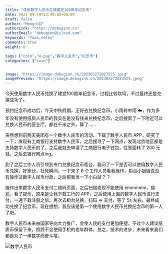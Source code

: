 ```yaml
---
title: "使用数字人民币兑换建党100周年纪念币"
date: 2021-09-19T13:48:00+08:00
draft: false
author: "Meng小羽"
authorLink: "https://debuginn.cn"
authorEmail: "debuginn@icloud.com"
keywords: "faas,notes"
comments: true
weight: 0

tags: ["coin","e-pay","数字人民币","纪念币"]
categories: ["coin"]


image: "https://image.debuginn.cn/202302272023525.jpeg"
imagePreview: "https://image.debuginn.cn/202302272023525.jpeg"
---
```


今天使用数字人民币兑换了建党100周年纪念币，过程比较坎坷，不过最终还是兑换成功了。

预约纪念币成功后，今天中秋假期，正好去兑换纪念币，小雨转中雨 ☁️，作为多年没有使用纸质人民币的我实在是没有钱来兑换纪念币，之后搜索了一下附近可以兑换人民币的营业厅，都在千米之外，算了......

突然想到前两天美团有一个数字人民币的活动，下载了数字人民币 APP，研究了一下，发现有工商银行支持数字人民币，之后搜寻了一下网点，发现北京地区都是支持数字人民币的了，之后我就去申请了工商银行电子钱包，往里面转了 200 元钱，之后去银行网点ing。

到了之后工作人员引领到专门兑换纪念币柜台，我问了一下是否可以使用数字人民币兑换，好家伙，社死瞬间，一下来了 6 个工作人员看我操作，柜台小姐姐说没有操作过数字人民币付款，之后那我当一下小白鼠 ? ？

操作出来数字人民币支付二维码页面，之后扫描发现不能使用 emmmmm，尴尬，看了提示，原来是让我下载工行的 APP，之后使用上面的数字人民币进行支付，一通下载注册之后，再次去柜台兑换，扫码 => 支付，等了 5s 左右，最终成功兑换了纪念币，现在想想，我应该是第一个使用数字人民币兑换纪念币的第一人了吧。

数字人民币未来由国家导向大力推广，会使人民的支付更加便捷，不过个人建议纸质币保留下来，照顾不会使用手机的老年群体，总之，技术的进步，未来看来我们都是为了一串数字而奋斗喽。

![数字人民币](https://image.debuginn.cn/202302272024966.jpg)

